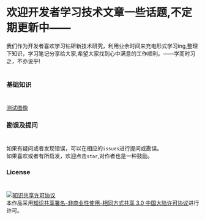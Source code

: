 # 欢迎开发者学习技术文章一些话题,不定期更新中——

我们作为开发者喜欢学习钻研新技术研究，利用业余时间来充电形式学习ing,整理下知识，学习笔记分享给大家,希望大家找到心中满意的工作顺利。——学而时习之，不亦说乎!
#
### 基础知识
#
[测试图像](https://github.com/Salvador23/Web-diary/blob/master/Public/Images/阿狸(1).png)

### 勘误及提问
#
如果有疑问或者发现错误，可以在相应的`issues`进行提问或勘误。<br />
如果喜欢或者有所启发，欢迎点击`star`,对作者也是一种鼓励。

### License
#
<a rel="license" href="http://creativecommons.org/licenses/by-nc-sa/3.0/cn/"><img alt="知识共享许可协议" style="border-width:0" src="https://i.creativecommons.org/l/by-nc-sa/3.0/cn/80x15.png" /></a><br />本作品采用<a rel="license" href="http://creativecommons.org/licenses/by-nc-sa/3.0/cn/">知识共享署名-非商业性使用-相同方式共享 3.0 中国大陆许可协议</a>进行许可。